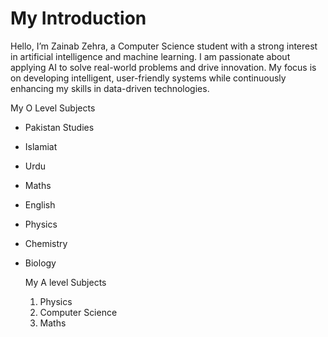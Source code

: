 # My Introduction
Hello, I’m Zainab Zehra, a Computer Science student with a strong interest in artificial intelligence and machine learning. I am passionate about applying AI to solve real-world problems and drive innovation. My focus is on developing intelligent, user-friendly systems while continuously enhancing my skills in data-driven technologies.

My O Level Subjects

- Pakistan Studies
- Islamiat
- Urdu
- Maths
- English
- Physics
- Chemistry
- Biology

  My A level Subjects
  
  1. Physics
  2. Computer Science
  3. Maths
